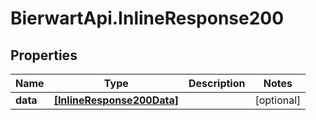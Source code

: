 # BierwartApi.InlineResponse200

## Properties
Name | Type | Description | Notes
------------ | ------------- | ------------- | -------------
**data** | [**[InlineResponse200Data]**](InlineResponse200Data.md) |  | [optional] 
